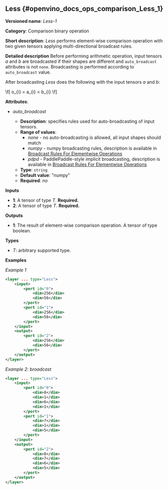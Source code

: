 ## Less <a name="Less"></a> {#openvino_docs_ops_comparison_Less_1}

**Versioned name**: *Less-1*

**Category**: Comparison binary operation

**Short description**: *Less* performs element-wise comparison operation with two given tensors applying multi-directional broadcast rules.

**Detailed description**
Before performing arithmetic operation, input tensors *a* and *b* are broadcasted if their shapes are different and `auto_broadcast` attributes is not `none`. Broadcasting is performed according to `auto_broadcast` value.

After broadcasting *Less* does the following with the input tensors *a* and *b*:

\f[
o_{i} = a_{i} < b_{i}
\f]


**Attributes**:

* *auto_broadcast*

  * **Description**: specifies rules used for auto-broadcasting of input tensors.
  * **Range of values**:
    * *none* - no auto-broadcasting is allowed, all input shapes should match
    * *numpy* - numpy broadcasting rules, description is available in [Broadcast Rules For Elementwise Operations](../broadcast_rules.md)
    * *pdpd* - PaddlePaddle-style implicit broadcasting, description is available in [Broadcast Rules For Elementwise Operations](../broadcast_rules.md)
  * **Type**: `string`
  * **Default value**: "numpy"
  * **Required**: *no*

**Inputs**

* **1**: A tensor of type *T*. **Required.**
* **2**: A tensor of type *T*. **Required.**

**Outputs**

* **1**: The result of element-wise comparison operation. A tensor of type boolean.

**Types**

* *T*: arbitrary supported type.

**Examples**

*Example 1*

```xml
<layer ... type="Less">
    <input>
        <port id="0">
            <dim>256</dim>
            <dim>56</dim>
        </port>
        <port id="1">
            <dim>256</dim>
            <dim>56</dim>
        </port>
    </input>
    <output>
        <port id="2">
            <dim>256</dim>
            <dim>56</dim>
        </port>
    </output>
</layer>
```

*Example 2: broadcast*
```xml
<layer ... type="Less">
    <input>
        <port id="0">
            <dim>8</dim>
            <dim>1</dim>
            <dim>6</dim>
            <dim>1</dim>
        </port>
        <port id="1">
            <dim>7</dim>
            <dim>1</dim>
            <dim>5</dim>
        </port>
    </input>
    <output>
        <port id="2">
            <dim>8</dim>
            <dim>7</dim>
            <dim>6</dim>
            <dim>5</dim>
        </port>
    </output>
</layer>
```
